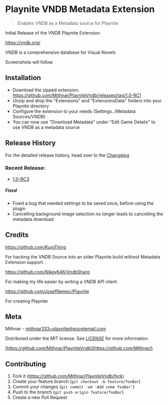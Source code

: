 # Playnite VNDB Metadata Extension
> Enables VNDB as a Metadata source for Playnite

Initial Release of the VNDB Playnite Extension.

https://vndb.org/

VNDB is a comprehensive database for Visual Novels

Screenshots will follow

## Installation

- Download the zipped extension: https://github.com/Mithnar/PlayniteVndb/releases/tag/1.0-RC1
- Unzip and drop the "Extensions" and "ExtensionsData" folders into your Playnite directory
- Configure the extension to your needs (Settings../Metadata Sources/VNDB)
- You can now use "Download Metadata" under "Edit Game Details" to use VNDB as a metadata source

## Release History
For the detailed release history, head over to the [Changelog](https://github.com/Mithnar/PlayniteVndb/blob/master/CHANGELOG.md)

### Recent Release:
- [1.0-RC3](https://github.com/Mithnar/PlayniteVndb/releases/tag/1.0-RC3)
##### Fixed
- Fixed a bug that needed settings to be saved once, before using the plugin
- Cancelling background image selection no longer leads to cancelling the metadata download

## Credits

https://github.com/KuroThing

For hacking the VNDB Source into an older Playnite build without Metadata Extension support.

https://github.com/Nikey646/VndbSharp

For making my life easier by writing a VNDB API client.

https://github.com/JosefNemec/Playnite

For creating Playnite

## Meta

Mithnar – mithnar333+playnite@googlemail.com

Distributed under the MIT license. See [LICENSE](https://github.com/Mithnar/PlayniteVndb/blob/master/LICENSE) for more information.

[https://github.com/Mithnar/PlayniteVndb](https://github.com/Mithnar/)

## Contributing

1. Fork it (<https://github.com/Mithnar/PlayniteVndb/fork>)
2. Create your feature branch (`git checkout -b feature/fooBar`)
3. Commit your changes (`git commit -am 'Add some fooBar'`)
4. Push to the branch (`git push origin feature/fooBar`)
5. Create a new Pull Request
